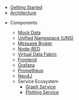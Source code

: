 - [Getting Started](getting-started.md)
- [Architecture](architecture.md)

* Components

  - [Mock Data](components/mock-data.md)
  - [Unified Namespace (UNS)](components/unified-namespace.md)
  - [Message Broker](components/message-broker.md)
  - [Node-RED](components/node-red.md)
  - [Virtual Data Fabric](components/virtual-data-fabric.md)
  - [Frontend](components/frontend.md)
  - [Grafana](components/grafana.md)
  - [Prometheus](components/prometheus.md)
  - [Neo4J](components/neo4j.md)

  * Service Ecosystem
    - [Graph Service](components/service-ecosystem/graph-service.md)
    - [Plotting Service](components/service-ecosystem/plotting-service.md)
